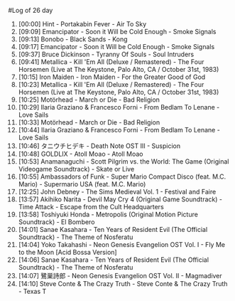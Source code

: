 #Log of 26 day

1. [00:00] Hint - Portakabin Fever - Air To Sky
1. [09:09] Emancipator - Soon it Will be Cold Enough - Smoke Signals
1. [09:13] Bonobo - Black Sands - Kong
1. [09:17] Emancipator - Soon it Will be Cold Enough - Smoke Signals
1. [09:37] Bruce Dickinson - Tyranny Of Souls - Soul Intruders
1. [09:41] Metallica - Kill 'Em All (Deluxe / Remastered) - The Four Horsemen (Live at The Keystone, Palo Alto, CA / October 31st, 1983)
1. [10:15] Iron Maiden - Iron Maiden - For the Greater Good of God
1. [10:23] Metallica - Kill 'Em All (Deluxe / Remastered) - The Four Horsemen (Live at The Keystone, Palo Alto, CA / October 31st, 1983)
1. [10:25] Motörhead - March or Die - Bad Religion
1. [10:29] Ilaria Graziano & Francesco Forni - From Bedlam To Lenane - Love Sails
1. [10:33] Motörhead - March or Die - Bad Religion
1. [10:44] Ilaria Graziano & Francesco Forni - From Bedlam To Lenane - Love Sails
1. [10:46] タニウチヒデキ - Death Note OST III - Suspicion
1. [10:48] GOLDLIX - Atoll Moao - Atoll Moao
1. [10:53] Anamanaguchi - Scott Pilgrim vs. the World: The Game (Original Videogame Soundtrack) - Skate or Live
1. [10:55] Ambassadors of Funk - Super Mario Compact Disco (feat. M.C. Mario) - Supermario USA (feat. M.C. Mario)
1. [12:25] John Debney - The Sims Medieval Vol. 1 - Festival and Faire
1. [13:57] Akihiko Narita - Devil May Cry 4 (Original Game Soundtrack) - Time Attack - Escape from the Cult Headquarters
1. [13:58] Toshiyuki Honda - Metropolis (Original Motion Picture Soundtrack) - El Bombero
1. [14:01] Sanae Kasahara - Ten Years of Resident Evil (The Official Soundtrack) - The Theme of Nosferatu
1. [14:04] Yoko Takahashi - Neon Genesis Evangelion OST Vol. I - Fly Me to the Moon [Acid Bossa Version]
1. [14:06] Sanae Kasahara - Ten Years of Resident Evil (The Official Soundtrack) - The Theme of Nosferatu
1. [14:07] 鷺巣詩郎 - Neon Genesis Evangelion OST Vol. II - Magmadiver
1. [14:10] Steve Conte & The Crazy Truth - Steve Conte & The Crazy Truth - Texas T
